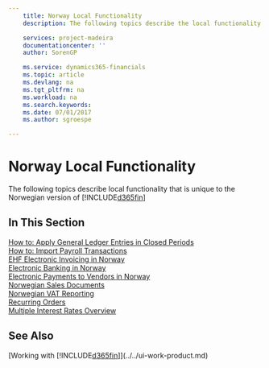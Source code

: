 ```yaml
---
    title: Norway Local Functionality
    description: The following topics describe the local functionality in the Norwegian version of [!INCLUDE[d365fin](../../includes/d365fin_md.md)].

    services: project-madeira 
    documentationcenter: ''
    author: SorenGP

    ms.service: dynamics365-financials
    ms.topic: article
    ms.devlang: na
    ms.tgt_pltfrm: na
    ms.workload: na
    ms.search.keywords:
    ms.date: 07/01/2017
    ms.author: sgroespe

---
```

# Norway Local Functionality
The following topics describe local functionality that is unique to the Norwegian version of [!INCLUDE[d365fin](../../includes/d365fin_md.md)]  

## In This Section  
  [How to: Apply General Ledger Entries in Closed Periods](how-to-apply-general-ledger-entries-in-closed-periods.md)  
  [How to: Import Payroll Transactions](how-to-import-payroll-transactions.md)  
  [EHF Electronic Invoicing in Norway](ehf-electronic-invoicing-in-norway.md)  
  [Electronic Banking in Norway](electronic-banking-in-norway.md)  
  [Electronic Payments to Vendors in Norway](electronic-payments-to-vendors-in-norway.md)  
  [Norwegian Sales Documents](norwegian-sales-documents.md)  
  [Norwegian VAT Reporting](norwegian-vat-reporting.md)  
 [Recurring Orders](recurring-orders.md)  
  [Multiple Interest Rates Overview](multiple-interest-rates-overview.md)  

## See Also
[Working with [!INCLUDE[d365fin](../../includes/d365fin_md.md)]](../../ui-work-product.md)    
